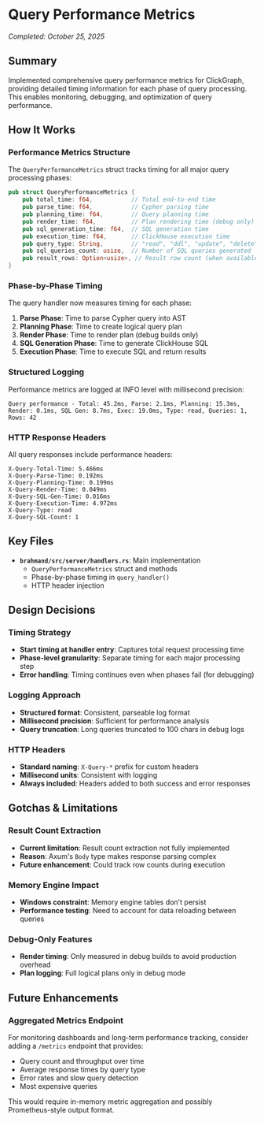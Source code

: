 # Query Performance Metrics

*Completed: October 25, 2025*

## Summary

Implemented comprehensive query performance metrics for ClickGraph, providing detailed timing information for each phase of query processing. This enables monitoring, debugging, and optimization of query performance.

## How It Works

### Performance Metrics Structure

The `QueryPerformanceMetrics` struct tracks timing for all major query processing phases:

```rust
pub struct QueryPerformanceMetrics {
    pub total_time: f64,           // Total end-to-end time
    pub parse_time: f64,           // Cypher parsing time
    pub planning_time: f64,        // Query planning time
    pub render_time: f64,          // Plan rendering time (debug only)
    pub sql_generation_time: f64,  // SQL generation time
    pub execution_time: f64,       // ClickHouse execution time
    pub query_type: String,        // "read", "ddl", "update", "delete", "call"
    pub sql_queries_count: usize,  // Number of SQL queries generated
    pub result_rows: Option<usize>, // Result row count (when available)
}
```

### Phase-by-Phase Timing

The query handler now measures timing for each phase:

1. **Parse Phase**: Time to parse Cypher query into AST
2. **Planning Phase**: Time to create logical query plan
3. **Render Phase**: Time to render plan (debug builds only)
4. **SQL Generation Phase**: Time to generate ClickHouse SQL
5. **Execution Phase**: Time to execute SQL and return results

### Structured Logging

Performance metrics are logged at INFO level with millisecond precision:

```
Query performance - Total: 45.2ms, Parse: 2.1ms, Planning: 15.3ms, Render: 0.1ms, SQL Gen: 8.7ms, Exec: 19.0ms, Type: read, Queries: 1, Rows: 42
```

### HTTP Response Headers

All query responses include performance headers:

```
X-Query-Total-Time: 5.466ms
X-Query-Parse-Time: 0.192ms
X-Query-Planning-Time: 0.199ms
X-Query-Render-Time: 0.049ms
X-Query-SQL-Gen-Time: 0.016ms
X-Query-Execution-Time: 4.972ms
X-Query-Type: read
X-Query-SQL-Count: 1
```

## Key Files

- **`brahmand/src/server/handlers.rs`**: Main implementation
  - `QueryPerformanceMetrics` struct and methods
  - Phase-by-phase timing in `query_handler()`
  - HTTP header injection

## Design Decisions

### Timing Strategy
- **Start timing at handler entry**: Captures total request processing time
- **Phase-level granularity**: Separate timing for each major processing step
- **Error handling**: Timing continues even when phases fail (for debugging)

### Logging Approach
- **Structured format**: Consistent, parseable log format
- **Millisecond precision**: Sufficient for performance analysis
- **Query truncation**: Long queries truncated to 100 chars in debug logs

### HTTP Headers
- **Standard naming**: `X-Query-*` prefix for custom headers
- **Millisecond units**: Consistent with logging
- **Always included**: Headers added to both success and error responses

## Gotchas & Limitations

### Result Count Extraction
- **Current limitation**: Result count extraction not fully implemented
- **Reason**: Axum's `Body` type makes response parsing complex
- **Future enhancement**: Could track row counts during execution

### Memory Engine Impact
- **Windows constraint**: Memory engine tables don't persist
- **Performance testing**: Need to account for data reloading between queries

### Debug-Only Features
- **Render timing**: Only measured in debug builds to avoid production overhead
- **Plan logging**: Full logical plans only in debug mode

## Future Enhancements

### Aggregated Metrics Endpoint
For monitoring dashboards and long-term performance tracking, consider adding a `/metrics` endpoint that provides:

- Query count and throughput over time
- Average response times by query type
- Error rates and slow query detection
- Most expensive queries

This would require in-memory metric aggregation and possibly Prometheus-style output format.